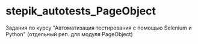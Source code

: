 # stepik_autotests_PageObject
Задания по курсу "Автоматизация тестирования с помощью Selenium и Python" (отдельный реп. для модуля PageObject)
